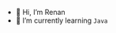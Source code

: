 - 👋 Hi, I’m Renan 
- 🌱 I’m currently learning `Java` 

<!---
Souzas2001/Souzas2001 is a ✨ special ✨ repository because its `README.md` (this file) appears on your GitHub profile.
You can click the Preview link to take a look at your changes.
--->
